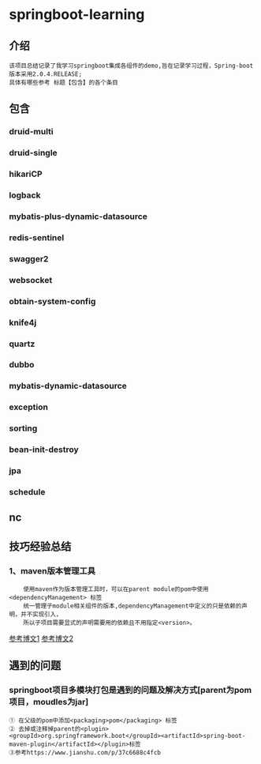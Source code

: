 # springboot-learning
## 介绍
    该项目总结记录了我学习springboot集成各组件的demo,旨在记录学习过程，Spring-boot 版本采用2.0.4.RELEASE;
    具体有哪些参考 标题【包含】的各个条目
## 包含

### druid-multi

### druid-single

### hikariCP

### logback

###  mybatis-plus-dynamic-datasource

### redis-sentinel

### swagger2

### websocket

### obtain-system-config

### knife4j

### quartz

### dubbo

### mybatis-dynamic-datasource

### exception

### sorting 

### bean-init-destroy

### jpa

### schedule

## nc

## 技巧经验总结
### 1、maven版本管理工具
        使用maven作为版本管理工具时，可以在parent module的pom中使用<dependencyManagement> 标签
        统一管理子module相关组件的版本,dependencyManagement中定义的只是依赖的声明，并不实现引入，
        所以子项目需要显式的声明需要用的依赖且不用指定<version>。
[参考博文1](https://blog.csdn.net/wo541075754/article/details/51490711?depth_1-utm_source=distribute.pc_relevant.none-task&utm_source=distribute.pc_relevant.none-task)
[参考博文2](https://www.jianshu.com/p/e867ac845e11)
        

## 遇到的问题

### springboot项目多模块打包是遇到的问题及解决方式[parent为pom项目，moudles为jar]
    ① 在父级的pom中添加<packaging>pom</packaging> 标签
    ② 去掉或注释掉parent的<plugin><groupId>org.springframework.boot</groupId><artifactId>spring-boot-maven-plugin</artifactId></plugin>标签
    ③参考https://www.jianshu.com/p/37c6688c4fcb 
